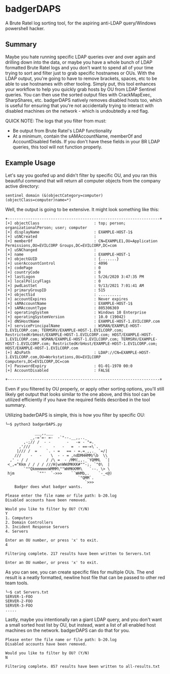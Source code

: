 # badgerDAPS
A Brute Ratel log sorting tool, for the aspiring anti-LDAP query/Windows powershell hacker.
## Summary
Maybe you hate running specific LDAP queries over and over again and drilling down into the data, or maybe you have a whole bunch of LDAP formatted Brute Ratel logs and you don't want to spend all of your time trying to sort and filter just to grab specific hostnames or OUs. With the LDAP output, you're going to have to remove brackets, spaces, etc to be able to use hostnames with other tooling. Simply put, this tool enhances your workflow to help you quickly grab hosts by OU from LDAP Sentinel queries. You can then use the sorted output files with CrackMapExec, SharpShares, etc. badgerDAPS natively removes disabled hosts too, which is useful for ensuring that you're not accidentally trying to interact with disabled machines on the network - which is undoubtedly a red flag.

QUICK NOTE: The logs that you filter from must:
- Be output from Brute Ratel's LDAP functionality
- At a minimum, contain the sAMAccountName, memberOf and AccountDisabled fields. If you don't have these fields in your BR LDAP queries, this tool will not function properly. 
## Example Usage
Let's say you goofed up and didn't filter by specific OU, and you ran this beautiful command that will return all computer objects from the company active directory:
```
sentinel domain (&(objectCategory=computer)(objectClass=computer)name=*)
```
Well, the output is going to be extensive. It might look something like this:
```
+-------------------------------------------------------------------+
[+] objectClass                        : top; person; organizationalPerson; user; computer
[+] displayName                        : EXAMPLE-HOST-1$
[+] uSNCreated                         : 
[+] memberOf                           : CN=EXAMPLE1,OU=Application Permissions,OU=EVILCORP Groups,DC=EVILCORP,DC=com
[+] uSNChanged                         : 
[+] name                               : EXAMPLE-HOST-1
[+] objectGUID                         : {.......}
[+] userAccountControl                 : 4096
[+] codePage                           : 0
[+] countryCode                        : 0
[+] lastLogon                          : 5/26/2020 3:47:35 PM
[+] localPolicyFlags                   : 0
[+] pwdLastSet                         : 9/13/2021 7:01:41 AM
[+] primaryGroupID                     : 515
[+] objectSid                          : ..........
[+] accountExpires                     : Never expires
[+] sAMAccountName                     : EXAMPLE-HOST-1$
[+] sAMAccountType                     : 805306369
[+] operatingSystem                    : Windows 10 Enterprise
[+] operatingSystemVersion             : 10.0 (19042)
[+] dNSHostName                        : EXAMPLE-HOST-1.EVILCORP.com
[+] servicePrincipalName               : WSMAN/EXAMPLE-HOST-1.EVILCORP.com; TERMSRV/EXAMPLE-HOST-1.EVILCORP.com; RestrictedKrbHost/EXAMPLE-HOST-1.EVILCORP.com; HOST/EXAMPLE-HOST-1.EVILCORP.com; WSMAN/EXAMPLE-HOST-1.EVILCORP.com; TERMSRV/EXAMPLE-HOST-1.EVILCORP.com; RestrictedKrbHost/EXAMPLE-HOST-1.EVILCORP.com; HOST/EXAMPLE-HOST-1.EVILCORP.com
[+] ADsPath                            : LDAP://CN=EXAMPLE-HOST-1.EVILCORP.com,OU=Workstations,OU=EVILCORP Computers,DC=EVILCORP,DC=com
[+] PasswordExpiry                     : 01-01-1970 00:0
[+] AccountDisabled                    : FALSE

+-------------------------------------------------------------------+
```
Even if you filtered by OU properly, or apply other sorting options, you'll still likely get output that looks similar to the one above, and this tool can be utilized efficiently if you have the required fields described in the tool summary.

Utilizing baderDAPS is simple, this is how you filter by specific OU:
```
└─$ python3 badgerDAPS.py 

             ___,,___
           _,-='=- =-  -`"--.__,,.._
        ,-;// /  - -       -   -= - "=.
      ,'///    -     -   -   =  - ==-=\`.
     |/// /  =    `. - =   == - =.=_,,._ `=/|
    ///    -   -    \  - - = ,ndDMHHMM/\b  \\
  ,' - / /        / /\ =  - /MM(,,._`YQMML  `|
 <_,=^Kkm / / / / ///H|wnWWdMKKK#""-;. `"0\  |
        `""QkmmmmmnWMMM\""WHMKKMM\   `--. \> \
 hjm          `""'  `->>>    ``WHMb,.    `-_<@)
                                `"QMM`.
                                   `>>>
    Badger does what badger wants.
    
Please enter the file name or file path: b-20.log
Disabled accounts have been removed.

Would you like to filter by OU? (Y/N)
Y
1. Computers
2. Domain Controllers
3. Incident Response Servers
4. Servers

Enter an OU number, or press 'x' to exit.
4

Filtering complete. 217 results have been written to Servers.txt

Enter an OU number, or press 'x' to exit.
```
As you can see, you can create specific files for multiple OUs. The end result is a neatly formatted, newline host file that can be passed to other red team tools.
```
└─$ cat Servers.txt 
SERVER-1-FOO
SERVER-2-FOO
SERVER-3-FOO
.....
```
Lastly, maybe you intentionally ran a giant LDAP query, and you don't want a small sorted host list by OU, but instead, want a list of all enabled host machines on the network. badgerDAPS can do that for you.
```
Please enter the file name or file path: b-20.log
Disabled accounts have been removed.

Would you like to filter by OU? (Y/N)
N

Filtering complete. 857 results have been written to all-results.txt
```
